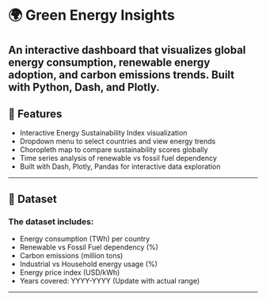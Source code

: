 # 🌍 Green Energy Insights
An interactive dashboard that visualizes global energy consumption, renewable energy adoption, and carbon emissions trends. Built with Python, Dash, and Plotly.
---
## 📌 Features

- Interactive Energy Sustainability Index visualization
- Dropdown menu to select countries and view energy trends
- Choropleth map to compare sustainability scores globally
- Time series analysis of renewable vs fossil fuel dependency
- Built with Dash, Plotly, Pandas for interactive data exploration
---
## 📂 Dataset
 ### The dataset includes:
  - Energy consumption (TWh) per country
  - Renewable vs Fossil Fuel dependency (%)
  - Carbon emissions (million tons)
  - Industrial vs Household energy usage (%)
  - Energy price index (USD/kWh)
  - Years covered: YYYY-YYYY (Update with actual range)
---
